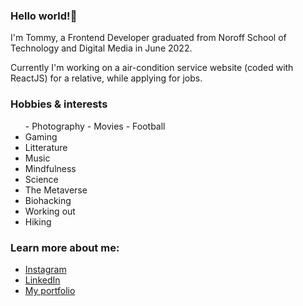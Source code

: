 ### Hello world!👋 
I'm Tommy, a Frontend Developer graduated from Noroff School of Technology and Digital Media in June 2022.

Currently I'm working on a air-condition service website (coded with ReactJS) for a relative, while applying for jobs.


### Hobbies & interests
<ul>
  - Photography
  - Movies</li>
  - Football</li>
  <li>Gaming</li>
  <li>Litterature</li>
  <li>Music</li>
  <li>Mindfulness</li>
  <li>Science</li>
  <li>The Metaverse</li>
  <li>Biohacking</li>
  <li>Working out</li>
  <li>Hiking</li>
</ul>  

<h3>Learn more about me:</h3>
<ul>
  <li><a href="https://www.instagram.com/7oiden/">Instagram</a></li>
  <li><a href="https://www.linkedin.com/in/tommy-j-16b56678/">LinkedIn</a></li>
  <li><a href="https://tommy-johnsen-portfolio.netlify.app/">My portfolio</a></li>
</ul>


<!--
**7oiden/7oiden** is a ✨ _special_ ✨ repository because its `README.md` (this file) appears on your GitHub profile.

Here are some ideas to get you started:

- 🔭 I’m currently a student at Noroff
- 🌱 I’m currently learning ...
- 👯 I’m looking to collaborate on ...
- 🤔 I’m looking for help with ...
- 💬 Ask me about ...
- 📫 How to reach me: ...
- ⚡ Fun fact: ...
-->
